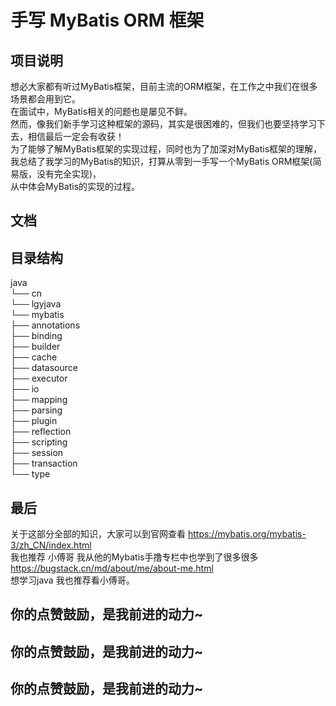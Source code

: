# 手写 MyBatis ORM 框架
## 项目说明
想必大家都有听过MyBatis框架，目前主流的ORM框架，在工作之中我们在很多场景都会用到它。  
在面试中，MyBatis相关的问题也是屡见不鲜。  
然而，像我们新手学习这种框架的源码，其实是很困难的，但我们也要坚持学习下去，相信最后一定会有收获！  
为了能够了解MyBatis框架的实现过程，同时也为了加深对MyBatis框架的理解，  
我总结了我学习的MyBatis的知识，打算从零到一手写一个MyBatis ORM框架(简易版，没有完全实现)，  
从中体会MyBatis的实现的过程。  
## 文档

## 目录结构
java  
└── cn  
    └── lgyjava  
        └── mybatis  
            ├── annotations  
            ├── binding  
            ├── builder  
            ├── cache  
            ├── datasource  
            ├── executor  
            ├── io  
            ├── mapping  
            ├── parsing  
            ├── plugin  
            ├── reflection  
            ├── scripting  
            ├── session  
            ├── transaction  
            └── type  

## 最后
关于这部分全部的知识，大家可以到官网查看 https://mybatis.org/mybatis-3/zh_CN/index.html   
我也推荐 小傅哥 我从他的Mybatis手撸专栏中也学到了很多很多  https://bugstack.cn/md/about/me/about-me.html   
想学习java 我也推荐看小傅哥。    
## 你的点赞鼓励，是我前进的动力~

## 你的点赞鼓励，是我前进的动力~

## 你的点赞鼓励，是我前进的动力~

## 

